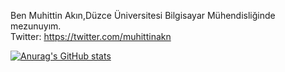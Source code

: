 Ben Muhittin Akın,Düzce Üniversitesi Bilgisayar Mühendisliğinde mezunuyım.</br>
Twitter: https://twitter.com/muhittinakn

[![Anurag's GitHub stats](https://github-readme-stats.vercel.app/api?username=muhittinakin)](https://github.com/anuraghazra/github-readme-stats)
